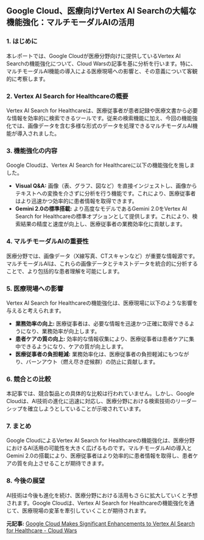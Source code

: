 ## Google Cloud、医療向けVertex AI Searchの大幅な機能強化：マルチモーダルAIの活用

### 1. はじめに

本レポートでは、Google Cloudが医療分野向けに提供しているVertex AI Searchの機能強化について、Cloud Warsの記事を基に分析を行います。特に、マルチモーダルAI機能の導入による医療現場への影響と、その意義について客観的に考察します。

### 2. Vertex AI Search for Healthcareの概要

Vertex AI Search for Healthcareは、医療従事者が患者記録や医療文書から必要な情報を効率的に検索できるツールです。従来の検索機能に加え、今回の機能強化では、画像データを含む多様な形式のデータを処理できるマルチモーダルAI機能が導入されました。

### 3. 機能強化の内容

Google Cloudは、Vertex AI Search for Healthcareに以下の機能強化を施しました。

* **Visual Q&A:** 画像（表、グラフ、図など）を直接インジェストし、画像からテキストへの変換を介さずに分析を行う機能です。これにより、医療従事者はより迅速かつ効率的に患者情報を取得できます。
* **Gemini 2.0の標準搭載:** より高度なモデルであるGemini 2.0をVertex AI Search for Healthcareの標準オプションとして提供します。これにより、検索結果の精度と速度が向上し、医療従事者の業務効率化に貢献します。

### 4. マルチモーダルAIの重要性

医療分野では、画像データ（X線写真、CTスキャンなど）が重要な情報源です。マルチモーダルAIは、これらの画像データとテキストデータを統合的に分析することで、より包括的な患者理解を可能にします。

### 5. 医療現場への影響

Vertex AI Search for Healthcareの機能強化は、医療現場に以下のような影響を与えると考えられます。

* **業務効率の向上:** 医療従事者は、必要な情報を迅速かつ正確に取得できるようになり、業務効率が向上します。
* **患者ケアの質の向上:** 効率的な情報収集により、医療従事者は患者ケアに集中できるようになり、ケアの質が向上します。
* **医療従事者の負担軽減:** 業務効率化は、医療従事者の負担軽減にもつながり、バーンアウト（燃え尽き症候群）の防止に貢献します。

### 6. 競合との比較

本記事では、競合製品との具体的な比較は行われていません。しかし、Google Cloudは、AI技術の進化に迅速に対応し、医療分野における検索技術のリーダーシップを確立しようとしていることが示唆されています。

### 7. まとめ

Google CloudによるVertex AI Search for Healthcareの機能強化は、医療分野におけるAI活用の可能性を大きく広げるものです。マルチモーダルAIの導入とGemini 2.0の搭載により、医療従事者はより効率的に患者情報を取得し、患者ケアの質を向上させることが期待できます。

### 8. 今後の展望

AI技術は今後も進化を続け、医療分野における活用もさらに拡大していくと予想されます。Google Cloudは、Vertex AI Search for Healthcareの機能強化を通じて、医療現場の変革を牽引していくことが期待されます。



**元記事:** [Google Cloud Makes Significant Enhancements to Vertex AI Search for Healthcare - Cloud Wars](https://cloudwars.com/ai/google-cloud-makes-significant-enhancements-to-vertex-ai-search-for-healthcare/)